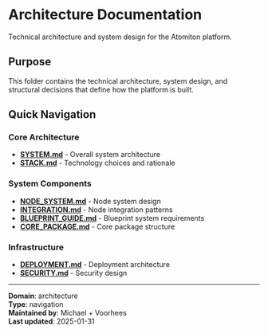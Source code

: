 # Architecture Documentation

Technical architecture and system design for the Atomiton platform.

## Purpose

This folder contains the technical architecture, system design, and structural decisions that define how the platform is built.

## Quick Navigation

### Core Architecture

- **[SYSTEM.md](./SYSTEM.md)** - Overall system architecture
- **[STACK.md](./STACK.md)** - Technology choices and rationale

### System Components

- **[NODE_SYSTEM.md](./NODE_SYSTEM.md)** - Node system design
- **[INTEGRATION.md](./INTEGRATION.md)** - Node integration patterns
- **[BLUEPRINT_GUIDE.md](./BLUEPRINT_GUIDE.md)** - Blueprint system requirements
- **[CORE_PACKAGE.md](./CORE_PACKAGE.md)** - Core package structure

### Infrastructure

- **[DEPLOYMENT.md](./DEPLOYMENT.md)** - Deployment architecture
- **[SECURITY.md](./SECURITY.md)** - Security design

---

**Domain**: architecture  
**Type**: navigation  
**Maintained by**: Michael + Voorhees  
**Last updated**: 2025-01-31
